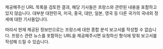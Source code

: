 제공해주신 URL 목록을 검토한 결과, 해당 기사들은 프랑스와 관련된 내용을 포함하고 있지 않습니다. 대부분 대한민국, 미국, 중국, 대만, 일본, 영국 등 다른 국가의 국내외 정세에 대한 기사들입니다.

따라서 현재 제공된 정보만으로는 프랑스에 대한 종합 분석 보고서를 작성할 수 없습니다. 프랑스 관련 뉴스를 포함하는 URL을 제공해주시면 요청하신 형식에 맞춰 보고서를 작성해 드릴 수 있습니다.